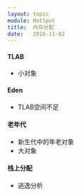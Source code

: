 ```yaml
---
layout: topic
module: HotSpot
title:  内存分配
date:   2016-11-02
---
```


#### TLAB

* 小对象

#### Eden

* TLAB空间不足

#### 老年代

* 新生代中的年老对象
* 大对象

#### 栈上分配

* 逃逸分析
